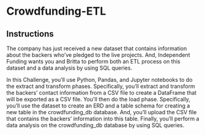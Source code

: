 # Crowdfunding-ETL
## Instructions
The company has just received a new dataset that contains information about the backers who’ve pledged to the live projects. And, Independent Funding wants you and Britta to perform both an ETL process on this dataset and a data analysis by using SQL queries.

In this Challenge, you’ll use Python, Pandas, and Jupyter notebooks to do the extract and transform phases. Specifically, you’ll extract and transform the backers’ contact information from a CSV file to create a DataFrame that will be exported as a CSV file. You'll then do the load phase. Specifically, you’ll use the dataset to create an ERD and a table schema for creating a new table in the crowdfunding_db database. And, you’ll upload the CSV file that contains the backers’ information into this table. Finally, you’ll perform a data analysis on the crowdfunding_db database by using SQL queries.
